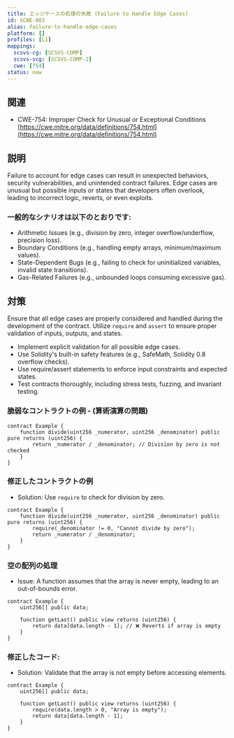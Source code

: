 ```yaml
---
title: エッジケースの処理の失敗 (Failure to Handle Edge Cases)
id: SCWE-083
alias: failure-to-handle-edge-cases
platform: []
profiles: [L1]
mappings:
  scsvs-cg: [SCSVS-COMP]
  scsvs-scg: [SCSVS-COMP-2]
  cwe: [754]
status: new
---
```


## 関連
- CWE-754: Improper Check for Unusual or Exceptional Conditions
  [https://cwe.mitre.org/data/definitions/754.html](https://cwe.mitre.org/data/definitions/754.html)

## 説明
Failure to account for edge cases can result in unexpected behaviors, security vulnerabilities, and unintended contract failures. Edge cases are unusual but possible inputs or states that developers often overlook, leading to incorrect logic, reverts, or even exploits.

### 一般的なシナリオは以下のとおりです:

- Arithmetic Issues (e.g., division by zero, integer overflow/underflow, precision loss).
- Boundary Conditions (e.g., handling empty arrays, minimum/maximum values).
- State-Dependent Bugs (e.g., failing to check for uninitialized variables, invalid state transitions).
- Gas-Related Failures (e.g., unbounded loops consuming excessive gas).

## 対策
Ensure that all edge cases are properly considered and handled during the development of the contract. Utilize `require` and `assert` to ensure proper validation of inputs, outputs, and states.
- Implement explicit validation for all possible edge cases.
- Use Solidity's built-in safety features (e.g., SafeMath, Solidity 0.8 overflow checks).
- Use require/assert statements to enforce input constraints and expected states.
- Test contracts thoroughly, including stress tests, fuzzing, and invariant testing.



### 脆弱なコントラクトの例 - (算術演算の問題)
```solidity
contract Example {
    function divide(uint256 _numerator, uint256 _denominator) public pure returns (uint256) {
        return _numerator / _denominator; // Division by zero is not checked
    }
}
```
### 修正したコントラクトの例
- Solution: Use `require` to check for division by zero.
```solidity
contract Example {
    function divide(uint256 _numerator, uint256 _denominator) public pure returns (uint256) {
        require(_denominator != 0, "Cannot divide by zero");
        return _numerator / _denominator;
    }
}
```

### 空の配列の処理
- Issue: A function assumes that the array is never empty, leading to an out-of-bounds error.

```solidity
contract Example {
    uint256[] public data;

    function getLast() public view returns (uint256) {
        return data[data.length - 1]; // ❌ Reverts if array is empty
    }
}
```

### 修正したコード:
-  Solution: Validate that the array is not empty before accessing elements.
```solidity
contract Example {
    uint256[] public data;

    function getLast() public view returns (uint256) {
        require(data.length > 0, "Array is empty");
        return data[data.length - 1];
    }
}
```
